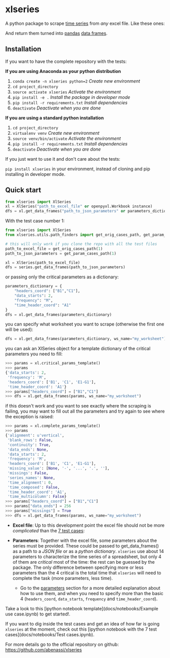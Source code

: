 
xlseries
===============================

A python package to scrape [time series](https://en.wikipedia.org/wiki/Time_series) from *any* excel file. Like these ones:

And return them turned into [pandas](http://pandas.pydata.org/pandas-docs/dev/index.html) [data frames](http://pandas.pydata.org/pandas-docs/dev/generated/pandas.DataFrame.html).

## Installation

If you want to have the complete repository with the tests:

**If you are using Anaconda as your python distribution**

1. `conda create -n xlseries python=2` *Create new environment*
2. `cd project_directory`
3. `source activate xlseries` *Activate the environment*
4. `pip install -e .` *Install the package in developer mode*
5. `pip install -r requirements.txt` *Install dependencies*
6. `deactivate` *Deactivate when you are done*

**If you are using a standard python installation**

1. `cd project_directory`
2. `virtualenv venv` *Create new environment*
3. `source venv/bin/activate` *Activate the environment*
4. `pip install -r requirements.txt` *Install dependencies*
5. `deactivate` *Deactivate when you are done*

If you just want to use it and don't care about the tests:

`pip install xlseries` in your environment, instead of cloning and pip installing in developer mode.

## Quick start

```python
from xlseries import XlSeries
xl = XlSeries("path_to_excel_file" or openpyxl.Workbook instance)
dfs = xl.get_data_frames("path_to_json_parameters" or parameters_dictionary)
```

With the test case number 1:
```python
from xlseries import XlSeries
from xlseries.utils.path_finders import get_orig_cases_path, get_param_cases_path

# this will only work if you clone the repo with all the test files
path_to_excel_file = get_orig_cases_path(1)
path_to_json_parameters = get_param_cases_path(1)

xl = XlSeries(path_to_excel_file)
dfs = series.get_data_frames(path_to_json_parameters)
```

or passing only the critical parameters as a dictionary:

```python
parameters_dictionary = {
    "headers_coord": ["B1","C1"],
    "data_starts": 2,
    "frequency": "M",
    "time_header_coord": "A1"
}
dfs = xl.get_data_frames(parameters_dictionary)
```

you can specify what worksheet you want to scrape (otherwise the first one will be used):

```python
dfs = xl.get_data_frames(parameters_dictionary, ws_name="my_worksheet")
```

you can ask an XlSeries object for a template dictionary of the critical parameters you need to fill:

```python
>>> params = xl.critical_params_template()
>>> params
{'data_starts': 2,
 'frequency': 'M',
 'headers_coord': ['B1', 'C1', 'E1-G1'],
 'time_header_coord': 'A1'}
>>> params["headers_coord"] = ["B1","C1"]
>>> dfs = xl.get_data_frames(params, ws_name="my_worksheet")
```

if this doesn't work and you want to see exactly where the scraping is failing, you may want to fill out all the parameters and try again to see where the exception is raised:

```python
>>> params = xl.complete_params_template()
>>> params
{'alignment': u'vertical',
 'blank_rows': False,
 'continuity': True,
 'data_ends': None,
 'data_starts': 2,
 'frequency': 'M',
 'headers_coord': ['B1', 'C1', 'E1-G1'],
 'missing_value': [None, '-', '...', '.', ''],
 'missings': False,
 'series_names': None,
 'time_alignment': 0,
 'time_composed': False,
 'time_header_coord': 'A1',
 'time_multicolumn': False}
>>> params["headers_coord"] = ["B1","C1"]
>>> params["data_ends"] = 256
>>> params["missings"] = True
>>> dfs = xl.get_data_frames(params, ws_name="my_worksheet")
```

* **Excel file**: Up to this development point the excel file should not be more *complicated* than the [7 test cases](#test-cases):

* **Parameters**: Together with the excel file, some parameters about the series must be provided. These could be passed to get_data_frames() as a path to a *JSON file* or as a *python dictionary*. `xlseries` use about 14 parameters to characterize the time series of a spreadsheet, but only 4 of them are *critical* most of the time: the rest can be guessed by the package. The only difference between specifying more or less parameters than the 4 critical is the total time that `xlseries` will need to complete the task (more parameters, less time).
  * Go to the [parameters](#parameters) section for a more detailed explanation about how to use them, and when you need to specify more than the basic 4 (`headers_coord`, `data_starts`, `frequency` and `time_header_coord`).

Take a look to this [ipython notebook template](docs/notebooks/Example use case.ipynb) to get started!.

If you want to dig inside the test cases and get an idea of how far is going `xlseries` at the moment, check out this [ipython notebook with the 7 test cases](docs/notebooks/Test cases.ipynb).

For more details go to the official repository on github: https://github.com/abenassi/xlseries






